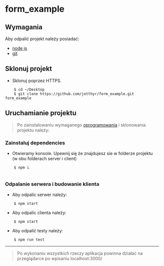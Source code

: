 # form_example
## Wymagania
Aby odpalić projekt należy posiadać:
- [node js](https://nodejs.org/en/download/)
- [git](https://git-scm.com/downloads)

## Sklonuj projekt
- Sklonuj poprzez HTTPS.
```shell
    $ cd ~/Desktop
    $ git clone https://github.com/jotthyr/form_example.git form_example
```

## Uruchamianie projektu
> Po zainstalowaniu wymaganego [oprogramowania](https://nodejs.org/) i sklonowania projektu należy:
### Zainstaluj dependencies

- Otwieramy konsole. Upewnij się że znajdujesz sie w folderze projektu (w obu folderach server i client)
```shell
    $ npm i
    
```
### Odpalanie serwera i budowanie klienta
- Aby odpalic serwer należy:
```shell
    $ npm start
```
- Aby odpalic clienta należy:
```shell
    $ npm start
```
- Aby odpalić testy należy:
```shell
    $ npm run test
```
---
>Po wykonaniu wszystkich rzeczy aplikacja powinna działać na przeglądarce po wpisaniu localhost:3000/
